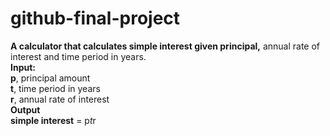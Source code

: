 # github-final-project
**A calculator that calculates simple interest given principal,** annual rate of interest and time period in years.
<br/>
**Input:**<br/>
   **p**, principal amount<br/>
   **t**, time period in years<br/>
   **r**, annual rate of interest<br/>
**Output**<br/>
   **simple interest** = p*t*r<br/>
